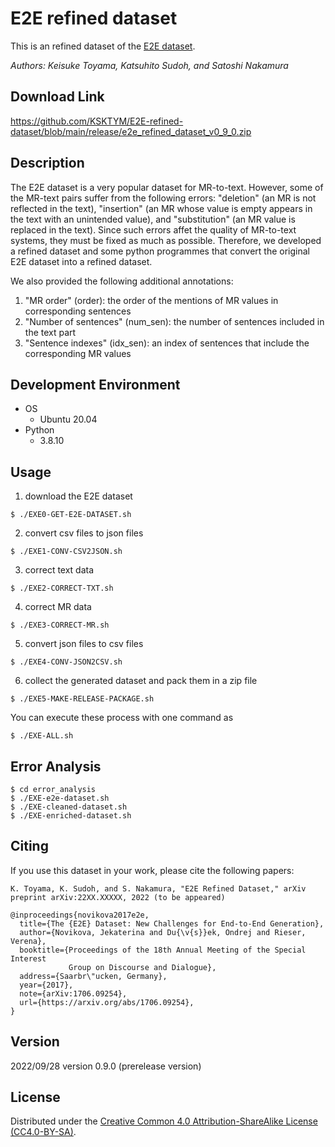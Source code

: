 # E2E refined dataset
This is an refined dataset of the [E2E dataset](https://github.com/tuetschek/e2e-dataset/releases/download/v1.0.0/e2e-dataset.zip).

_Authors: Keisuke Toyama, Katsuhito Sudoh, and Satoshi Nakamura_

## Download Link
https://github.com/KSKTYM/E2E-refined-dataset/blob/main/release/e2e_refined_dataset_v0_9_0.zip

## Description
The E2E dataset is a very popular dataset for MR-to-text.
However, some of the MR-text pairs suffer from the following errors: "deletion" (an MR is not reflected in the text), "insertion" (an MR whose value is empty appears in the text with an unintended value), and "substitution" (an MR value is replaced in the text).
Since such errors affet the quality of MR-to-text systems, they must be fixed as much as possible.
Therefore, we developed a refined dataset and some python programmes that convert the original E2E dataset into a refined dataset.

We also provided the following additional annotations:
1) "MR order" (order): the order of the mentions of MR values in corresponding sentences
2) "Number of sentences" (num_sen): the number of sentences included in the text part
3) "Sentence indexes" (idx_sen): an index of sentences that include the corresponding MR values

## Development Environment
- OS
  + Ubuntu 20.04
- Python
  + 3.8.10

## Usage
1) download the E2E dataset
```
$ ./EXE0-GET-E2E-DATASET.sh
```
2) convert csv files to json files
```
$ ./EXE1-CONV-CSV2JSON.sh
```
3) correct text data
```
$ ./EXE2-CORRECT-TXT.sh
```
4) correct MR data
```
$ ./EXE3-CORRECT-MR.sh
```
5) convert json files to csv files
```
$ ./EXE4-CONV-JSON2CSV.sh
```
6) collect the generated dataset and pack them in a zip file
```
$ ./EXE5-MAKE-RELEASE-PACKAGE.sh
```

You can execute these process with one command as
```
$ ./EXE-ALL.sh
```

## Error Analysis
```
$ cd error_analysis
$ ./EXE-e2e-dataset.sh
$ ./EXE-cleaned-dataset.sh
$ ./EXE-enriched-dataset.sh
```

## Citing
If you use this dataset in your work, please cite the following papers:
```
K. Toyama, K. Sudoh, and S. Nakamura, "E2E Refined Dataset," arXiv preprint arXiv:22XX.XXXXX, 2022 (to be appeared)

@inproceedings{novikova2017e2e,
  title={The {E2E} Dataset: New Challenges for End-to-End Generation},
  author={Novikova, Jekaterina and Du{\v{s}}ek, Ondrej and Rieser, Verena},
  booktitle={Proceedings of the 18th Annual Meeting of the Special Interest 
             Group on Discourse and Dialogue},
  address={Saarbr\"ucken, Germany},
  year={2017},
  note={arXiv:1706.09254},
  url={https://arxiv.org/abs/1706.09254},
}
```

## Version
2022/09/28   version 0.9.0 (prerelease version)

## License
Distributed under the [Creative Common 4.0 Attribution-ShareAlike License (CC4.0-BY-SA)](https://creativecommons.org/licenses/by-sa/4.0/).
